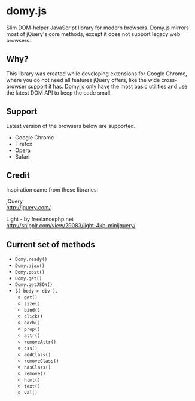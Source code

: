 domy.js
=======================================
Slim DOM-helper JavaScript library for modern browsers. Domy.js mirrors most of jQuery's core methods, except it does not support legacy web browsers.

Why?
----
This library was created while developing extensions for Google Chrome, where you do not need all features jQuery offers, like the wide cross-browser support it has. Domy.js only have the most basic utilities and use the latest DOM API to keep the code small.

Support
-------
Latest version of the browsers below are supported.

- Google Chrome
- Firefox
- Opera
- Safari


Credit
-------
Inspiration came from these libraries:

jQuery  
http://jquery.com/

Light - by freelancephp.net  
http://snipplr.com/view/29083/light-4kb-minijquery/

Current set of methods
---

- `Domy.ready()`
- `Domy.ajax()`
- `Domy.post()`
- `Domy.get()`
- `Domy.getJSON()`
- `$('body > div').`
	- `get()`
	- `size()`
	- `bind()`
	- `click()`
	- `each()`
	- `prop()`
	- `attr()`
	- `removeAttr()`
	- `css()`
	- `addClass()`
	- `removeClass()`
	- `hasClass()`
	- `remove()`
	- `html()`
	- `text()`
	- `val()`



